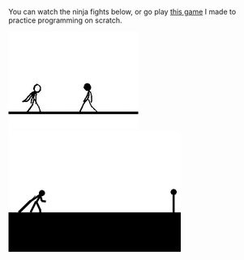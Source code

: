 You can watch the ninja fights below, or go play [this game](https://scratch.mit.edu/projects/794762400/) I made to practice programming on scratch. 


![alt text](ninja.gif)
![alt text](ninja2.gif)